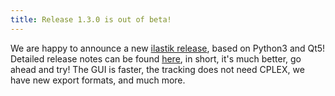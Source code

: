 ```yaml
---
title: Release 1.3.0 is out of beta!
---
```


We are happy to announce a new [ilastik release](/download.html), based on Python3 and Qt5!
Detailed release notes can be found [here](https://github.com/ilastik/ilastik/wiki/Release-Notes#ilastik-130-26-january-2018), in short, it's much better, go ahead and try! The GUI is faster, the tracking does not need CPLEX, we have new export formats, and much more.
